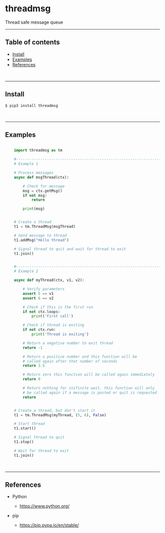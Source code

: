 
# threadmsg

Thread safe message queue

---------------------------------------------------------------------
## Table of contents

* [Install](#install)
* [Examples](#examples)
* [References](#references)

&nbsp;

---------------------------------------------------------------------
## Install

    $ pip3 install threadmsg

&nbsp;


---------------------------------------------------------------------
## Examples

``` Python

    import threadmsg as tm

    #--------------------------------------------------------------------
    # Example 1

    # Process messages
    async def msgThread(ctx):

        # Check for message
        msg = ctx.getMsg()
        if not msg:
            return

        print(msg)


    # Create a thread
    t1 = tm.ThreadMsg(msgThread)

    # Send message to thread
    t1.addMsg("Hello thread")

    # Signal thread to quit and wait for thread to exit
    t1.join()


    #--------------------------------------------------------------------
    # Example 2

    async def myThread(ctx, v1, v2):

        # Verify parameters
        assert 5 == v1
        assert 6 == v2

        # Check if this is the first run
        if not ctx.loops:
            print('First call')

        # Check if thread is exiting
        if not ctx.run:
            print('Thread is exiting')

        # Return a negative number to exit thread
        return -1

        # Return a positive number and this function will be
        # called again after that number of seconds
        return 3.5

        # Return zero this function will be called again immediately
        return 0

        # Return nothing for inifinite wait, this function will only
        # be called again if a message is posted or quit is requested
        return


    # Create a thread, but don't start it
    t1 = tm.ThreadMsg(myThread, (5, 6), False)

    # Start thread
    t1.start()

    # Signal thread to quit
    t1.stop()

    # Wait for thread to exit
    t1.join()


```

&nbsp;


---------------------------------------------------------------------
## References

- Python
    - https://www.python.org/

- pip
    - https://pip.pypa.io/en/stable/

